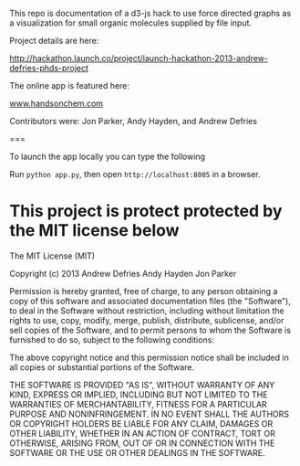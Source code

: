 This repo is documentation of a d3-js hack to use force directed graphs as a visualization for small organic molecules supplied by file input.

Project details are here:

http://hackathon.launch.co/project/launch-hackathon-2013-andrew-defries-phds-project

The online app is featured here:

www.handsonchem.com


Contributors were: Jon Parker, Andy Hayden, and Andrew Defries

===

To launch the app locally you can type the following 

Run `python app.py`, then open `http://localhost:8005` in a browser.



This project is protect protected by the MIT license below
===
The MIT License (MIT)

Copyright (c) 2013 Andrew Defries Andy Hayden Jon Parker

Permission is hereby granted, free of charge, to any person obtaining a copy
of this software and associated documentation files (the "Software"), to deal
in the Software without restriction, including without limitation the rights
to use, copy, modify, merge, publish, distribute, sublicense, and/or sell
copies of the Software, and to permit persons to whom the Software is
furnished to do so, subject to the following conditions:

The above copyright notice and this permission notice shall be included in
all copies or substantial portions of the Software.

THE SOFTWARE IS PROVIDED "AS IS", WITHOUT WARRANTY OF ANY KIND, EXPRESS OR
IMPLIED, INCLUDING BUT NOT LIMITED TO THE WARRANTIES OF MERCHANTABILITY,
FITNESS FOR A PARTICULAR PURPOSE AND NONINFRINGEMENT. IN NO EVENT SHALL THE
AUTHORS OR COPYRIGHT HOLDERS BE LIABLE FOR ANY CLAIM, DAMAGES OR OTHER
LIABILITY, WHETHER IN AN ACTION OF CONTRACT, TORT OR OTHERWISE, ARISING FROM,
OUT OF OR IN CONNECTION WITH THE SOFTWARE OR THE USE OR OTHER DEALINGS IN
THE SOFTWARE.
